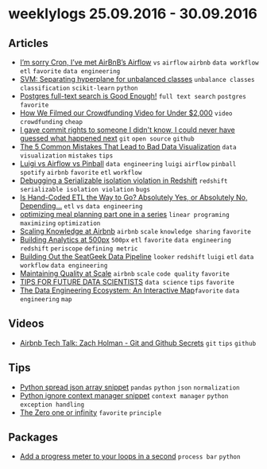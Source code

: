 # weeklylogs 25.09.2016 - 30.09.2016

## Articles
- [I’m sorry Cron, I’ve met AirBnB’s Airflow](https://danidelvalle.me/2016/09/12/im-sorry-cron-ive-met-airbnbs-airflow/) `vs` `airflow` `airbnb` `data workflow` `etl` `favorite` `data engineering`
- [SVM: Separating hyperplane for unbalanced classes](http://scikit-learn.org/stable/auto_examples/svm/plot_separating_hyperplane_unbalanced.html) `unbalance classes` `classification` `scikit-learn` `python`
- [Postgres full-text search is Good Enough!](http://rachbelaid.com/postgres-full-text-search-is-good-enough/) `full text search` `postgres` `favorite`
- [How We Filmed our Crowdfunding Video for Under $2,000](https://blog.somaticlabs.io/how-we-filmed-our-crowdfunding-video-for-under-2000/) `video` `crowdfunding` `cheap`
- [I gave commit rights to someone I didn't know, I could never have guessed what happened next](http://jakewins.com/p/clickbait) `git` `open source` `github`
- [The 5 Common Mistakes That Lead to Bad Data Visualization](http://blog.socialcops.com/resources/common-mistakes-bad-data-visualization) `data visualization` `mistakes` `tips`
- [Luigi vs Airflow vs Pinball](http://bytepawn.com/luigi-airflow-pinball.html) `data engineering` `luigi` `airflow` `pinball` `spotify` `airbnb` `favorite` `etl` `workflow`
- [Debugging a Serializable isolation violation in Redshift](http://discourse.snowplowanalytics.com/t/debugging-a-serializable-isolation-violation-in-redshift-error-1023-tutorial/420) `redshift` `serializable isolation violation` `bugs`
- [Is Hand-Coded ETL the Way to Go? Absolutely Yes, or Absolutely No, Depending…](http://www.garynissen.com/etl-hand-code-or-tool/) `etl` `vs` `data engineering`
- [optimizing meal planning part one in a series](http://databozo.posthaven.com/optimizing-meal-planning-part-one-in-a-series) `linear programing` `maximizing` `optimization`
- [Scaling Knowledge at Airbnb](https://medium.com/airbnb-engineering/scaling-knowledge-at-airbnb-875d73eff091#.np8gp7cj9) `airbnb` `scale` `knowledge sharing` `favorite`
- [Building Analytics at 500px](https://medium.com/@samson_hu/building-analytics-at-500px-92e9a7005c83#.lkzkg19sc) `500px` `etl` `favorite` `data engineering` `redshift` `periscope` `defining metric`
- [Building Out the SeatGeek Data Pipeline](http://chairnerd.seatgeek.com/building-out-the-seatgeek-data-pipeline/) `looker` `redshift` `luigi` `etl` `data workflow` `data engineering` 
- [Maintaining Quality at Scale](https://medium.com/airbnb-engineering/maintaining-quality-at-scale-a3b0ffa03ef9#.vz8lhf31c) `airbnb` `scale` `code quality` `favorite`
- [TIPS FOR FUTURE DATA SCIENTISTS](http://101.datascience.community/2016/04/21/tips-for-future-data-scientists/?utm_content=buffere4633&utm_medium=social&utm_source=facebook.com&utm_campaign=buffer) `data science` `tips` `favorite`
- [The Data Engineering Ecosystem: An Interactive Map](https://blog.insightdatascience.com/the-data-engineering-ecosystem-an-interactive-map-b682627c2534#.f3oy7h46j)`favorite` `data engineering` `map`


## Videos
- [Airbnb Tech Talk: Zach Holman - Git and Github Secrets](https://www.youtube.com/watch?v=NFlViYmyADc) `git` `tips` `github`

## Tips
- [Python spread json array snippet](https://mindtrove.info/) `pandas` `python` `json` `normalization`
- [Python ignore context manager snippet](https://gist.github.com/eyaltrabelsi/64b523a8231b7f38956449c9e37472c4) `context manager` `python` `exception handling`
- [The Zero one or infinity](https://en.wikipedia.org/wiki/Zero_one_infinity_rule) `favorite` `principle`


## Packages
- [Add a progress meter to your loops in a second](https://github.com/noamraph/tqdm/) `process bar` `python`
